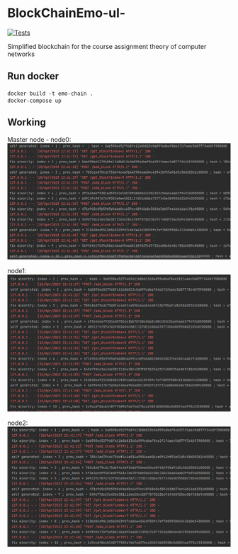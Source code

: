 # BlockChainEmo-ul-
[![Tests](https://github.com/artempol-android/BlockChainEmo-ul/actions/workflows/main.yml/badge.svg)](https://github.com/artempol-android/BlockChainEmo-ul/actions/workflows/main.yml)

Simplified blockchain for the course assignment theory of computer networks
 ## Run docker
```
docker build -t emo-chain . 
docker-compose up 
```
## Working

Master node - node0:
![Node0](pics/node0.png)

node1:
![Node0](pics/node1.png)

node2:
![Node0](pics/node2.png)